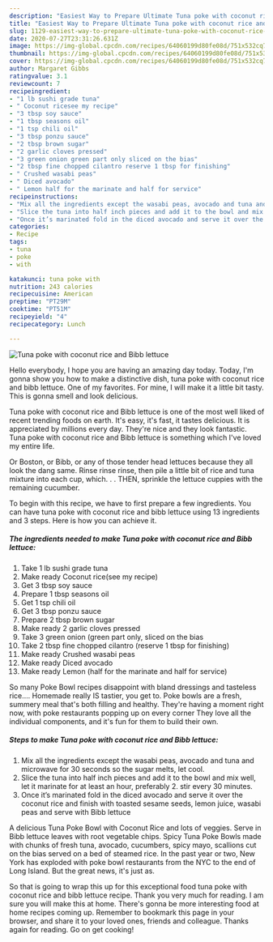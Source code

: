 ```yaml
---
description: "Easiest Way to Prepare Ultimate Tuna poke with coconut rice and Bibb lettuce"
title: "Easiest Way to Prepare Ultimate Tuna poke with coconut rice and Bibb lettuce"
slug: 1129-easiest-way-to-prepare-ultimate-tuna-poke-with-coconut-rice-and-bibb-lettuce
date: 2020-07-27T23:31:26.631Z
image: https://img-global.cpcdn.com/recipes/64060199d80fe08d/751x532cq70/tuna-poke-with-coconut-rice-and-bibb-lettuce-recipe-main-photo.jpg
thumbnail: https://img-global.cpcdn.com/recipes/64060199d80fe08d/751x532cq70/tuna-poke-with-coconut-rice-and-bibb-lettuce-recipe-main-photo.jpg
cover: https://img-global.cpcdn.com/recipes/64060199d80fe08d/751x532cq70/tuna-poke-with-coconut-rice-and-bibb-lettuce-recipe-main-photo.jpg
author: Margaret Gibbs
ratingvalue: 3.1
reviewcount: 7
recipeingredient:
- "1 lb sushi grade tuna"
- " Coconut ricesee my recipe"
- "3 tbsp soy sauce"
- "1 tbsp seasons oil"
- "1 tsp chili oil"
- "3 tbsp ponzu sauce"
- "2 tbsp brown sugar"
- "2 garlic cloves pressed"
- "3 green onion green part only sliced on the bias"
- "2 tbsp fine chopped cilantro reserve 1 tbsp for finishing"
- " Crushed wasabi peas"
- " Diced avocado"
- " Lemon half for the marinate and half for service"
recipeinstructions:
- "Mix all the ingredients except the wasabi peas, avocado and tuna and microwave for 30 seconds so the sugar melts, let cool."
- "Slice the tuna into half inch pieces and add it to the bowl and mix well, let it marinate for at least an hour, preferably 2. stir every 30 minutes."
- "Once it’s marinated fold in the diced avocado and serve it over the coconut rice and finish with toasted sesame seeds, lemon juice, wasabi peas and serve with Bibb lettuce"
categories:
- Recipe
tags:
- tuna
- poke
- with

katakunci: tuna poke with 
nutrition: 243 calories
recipecuisine: American
preptime: "PT29M"
cooktime: "PT51M"
recipeyield: "4"
recipecategory: Lunch

---
```



![Tuna poke with coconut rice and Bibb lettuce](https://img-global.cpcdn.com/recipes/64060199d80fe08d/751x532cq70/tuna-poke-with-coconut-rice-and-bibb-lettuce-recipe-main-photo.jpg)

Hello everybody, I hope you are having an amazing day today. Today, I'm gonna show you how to make a distinctive dish, tuna poke with coconut rice and bibb lettuce. One of my favorites. For mine, I will make it a little bit tasty. This is gonna smell and look delicious.

Tuna poke with coconut rice and Bibb lettuce is one of the most well liked of recent trending foods on earth. It's easy, it's fast, it tastes delicious. It is appreciated by millions every day. They're nice and they look fantastic. Tuna poke with coconut rice and Bibb lettuce is something which I've loved my entire life.

Or Boston, or Bibb, or any of those tender head lettuces because they all look the dang same. Rinse rinse rinse, then pile a little bit of rice and tuna mixture into each cup, which. . . THEN, sprinkle the lettuce cuppies with the remaining cucumber.


To begin with this recipe, we have to first prepare a few ingredients. You can have tuna poke with coconut rice and bibb lettuce using 13 ingredients and 3 steps. Here is how you can achieve it.

<!--inarticleads1-->

##### The ingredients needed to make Tuna poke with coconut rice and Bibb lettuce:

1. Take 1 lb sushi grade tuna
1. Make ready  Coconut rice(see my recipe)
1. Get 3 tbsp soy sauce
1. Prepare 1 tbsp seasons oil
1. Get 1 tsp chili oil
1. Get 3 tbsp ponzu sauce
1. Prepare 2 tbsp brown sugar
1. Make ready 2 garlic cloves pressed
1. Take 3 green onion (green part only, sliced on the bias
1. Take 2 tbsp fine chopped cilantro (reserve 1 tbsp for finishing)
1. Make ready  Crushed wasabi peas
1. Make ready  Diced avocado
1. Make ready  Lemon (half for the marinate and half for service)


So many Poke Bowl recipes disappoint with bland dressings and tasteless rice…. Homemade really IS tastier, you get to. Poke bowls are a fresh, summery meal that&#39;s both filling and healthy. They&#39;re having a moment right now, with poke restaurants popping up on every corner They love all the individual components, and it&#39;s fun for them to build their own. 

<!--inarticleads2-->

##### Steps to make Tuna poke with coconut rice and Bibb lettuce:

1. Mix all the ingredients except the wasabi peas, avocado and tuna and microwave for 30 seconds so the sugar melts, let cool.
1. Slice the tuna into half inch pieces and add it to the bowl and mix well, let it marinate for at least an hour, preferably 2. stir every 30 minutes.
1. Once it’s marinated fold in the diced avocado and serve it over the coconut rice and finish with toasted sesame seeds, lemon juice, wasabi peas and serve with Bibb lettuce


A delicious Tuna Poke Bowl with Coconut Rice and lots of veggies. Serve in Bibb lettuce leaves with root vegetable chips. Spicy Tuna Poke Bowls made with chunks of fresh tuna, avocado, cucumbers, spicy mayo, scallions cut on the bias served on a bed of steamed rice. In the past year or two, New York has exploded with poke bowl restaurants from the NYC to the end of Long Island. But the great news, it&#39;s just as. 

So that is going to wrap this up for this exceptional food tuna poke with coconut rice and bibb lettuce recipe. Thank you very much for reading. I am sure you will make this at home. There's gonna be more interesting food at home recipes coming up. Remember to bookmark this page in your browser, and share it to your loved ones, friends and colleague. Thanks again for reading. Go on get cooking!
